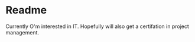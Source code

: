 # Readme

Currently O'm interested in IT. Hopefully will also get a certifation in project management. 
